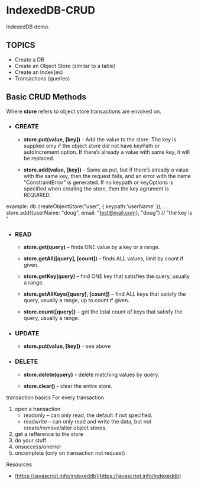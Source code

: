 # IndexedDB-CRUD
IndexedDB demo.


## TOPICS
- Create a DB
- Create an Object Store (similar to a table)
- Create an Index(es) 
- Transactions (queries)

## Basic CRUD Methods
Where **store** refers to object store transactions are envoked on.

- ### CREATE
  - **store.put(value, [key])** - Add the value to the store. The key is supplied only if the object store did not have keyPath or autoIncrement option. If there’s already a value with same key, it will be replaced.

  - **store.add(value, [key])** - Same as put, but if there’s already a value with the same key, then the request fails, and an error with the name "ConstraintError" is generated.
  If no keypath or keyOptions is specified when creating the store, then the key agrument is REQUIRED.

example:
 db.createObjectStore("user", { keypath:'userName' });
...
store.add({userName: "doug", email: "test@mail.com}, "doug") // "the key is "


- ### READ
  - **store.get(query)** – finds ONE value by a key or a range.
  
  - **store.getAll([query], [count])** – finds ALL values, limit by count if given.
  
  - **store.getKey(query)** – find ONE key that satisfies the query, usually a range.
  
  - **store.getAllKeys([query], [count])** – find ALL keys that satisfy the query, usually a range, up to count if given.
  
  - **store.count([query])** – get the total count of keys that satisfy the query, usually a range.

- ### UPDATE
  - **store.put(value, [key])** - see above

- ### DELETE
  - **store.delete(query)** – delete matching values by query.

  - **store.clear()** - clear the entire store.


transaction basics
For every transaction
1. open a transaction
   - readonly – can only read, the default if not specified.
   - readwrite – can only read and write the data, but not create/remove/alter object stores.
2. get a refference to the store
3. do your stuff
4. onsuccess/onerror
5. oncomplete (only on transaction not request)



Resources
 - [https://javascript.info/indexeddb](https://javascript.info/indexeddb)